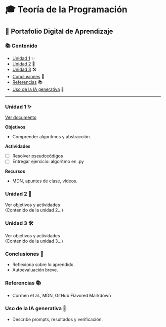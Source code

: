 # 🎓 Teoría de la Programación
## 💼 Portafolio Digital de Aprendizaje


### 📚 Contenido
- [Unidad 1](###-Unidad-1) ✨
- [Unidad 2](###-Unidad-2) 🧠
- [Unidad 3](###-Unidad-3) 🛠️
- [Conclusiones](###-Conclusiones) 📝
- [Referencias](####-Referencias) 📚
- [Uso de la IA generativa](###-Uso-de-la-IA-generativa) 🤖

---

### Unidad 1 ✨
[Ver documento](Unidad1.md)


**Objetivos**
- Comprender algoritmos y abstracción.


**Actividades**
- [ ] Resolver pseudocódigos
- [ ] Entregar ejercicio: algoritmo en .py

**Recursos**
- MDN, apuntes de clase, vídeos.

### Unidad 2 🧠
<summary>Ver objetivos y actividades</summary>
(Contenido de la unidad 2...)



### Unidad 3 🛠️
<summary>Ver objetivos y actividades</summary>
(Contenido de la unidad 3...)


### Conclusiones 📝
- Reflexiona sobre lo aprendido.
- Autoevaluación breve.

### Referencias 📚
- Cormen et al., MDN, GitHub Flavored Markdown

### Uso de la IA generativa 🤖
- Describe prompts, resultados y verificación.
